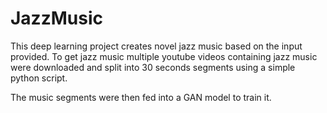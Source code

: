 # JazzMusic

This deep learning project creates novel jazz music based on the input provided. To get jazz music multiple youtube videos containing jazz music were downloaded and split into 30 seconds segments using a simple python script.

The music segments were then fed into a GAN model to train it. 

